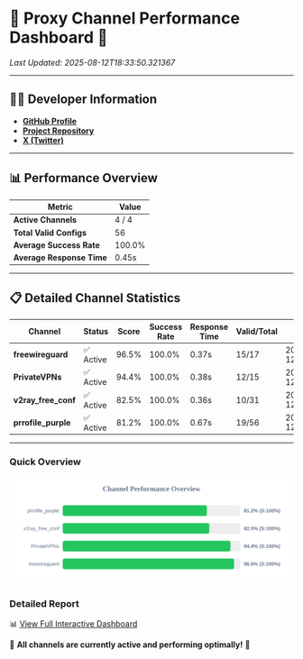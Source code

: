 # 🌟 Proxy Channel Performance Dashboard 🌟

_Last Updated: 2025-08-12T18:33:50.321367_

---

## 👩‍💻 Developer Information

- **[GitHub Profile](https://github.com/4n0nymou3)**  
- **[Project Repository](https://github.com/4n0nymou3/multi-proxy-config-fetcher)**  
- **[X (Twitter)](https://x.com/4n0nymou3)**  

---

## 📊 Performance Overview

| Metric                | Value       |
|-----------------------|-------------|
| **Active Channels**   | 4 / 4       |
| **Total Valid Configs** | 56          |
| **Average Success Rate** | 100.0%      |
| **Average Response Time** | 0.45s       |

---

## 📋 Detailed Channel Statistics

| Channel          | Status     | Score  | Success Rate | Response Time | Valid/Total | Last Success               |
|------------------|------------|--------|--------------|---------------|-------------|----------------------------|
| **freewireguard**  | ✅ Active  | 96.5%  | 100.0% | 0.37s         | 15/17       | 2025-08-12T18:33:50.319727 |
| **PrivateVPNs**  | ✅ Active  | 94.4%  | 100.0% | 0.38s         | 12/15       | 2025-08-12T18:33:49.919705 |
| **v2ray_free_conf**  | ✅ Active  | 82.5%  | 100.0% | 0.36s         | 10/31       | 2025-08-12T18:33:49.497764 |
| **prrofile_purple**  | ✅ Active  | 81.2%  | 100.0% | 0.67s         | 19/56       | 2025-08-12T18:33:49.090017 |

---

### Quick Overview
<div align="center">
  <a href="https://raw.githubusercontent.com/nullluser/NullRepo/refs/heads/main/assets/channel_stats_chart.svg">
    <img src="https://raw.githubusercontent.com/nullluser/NullRepo/refs/heads/main/assets/channel_stats_chart.svg" alt="Source Performance Statistics" width="800">
  </a>
</div>

### Detailed Report
📊 [View Full Interactive Dashboard](https://htmlpreview.github.io/?https://github.com/nullluser/NullRepo/blob/main/assets/performance_report.html)

🎉 **All channels are currently active and performing optimally!** 🎉
